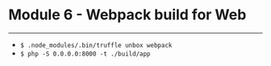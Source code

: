 # Module 6 - Webpack build for Web
----------------------------------

* `$ .node_modules/.bin/truffle unbox webpack`
* `$ php -S 0.0.0.0:8000 -t ./build/app`
